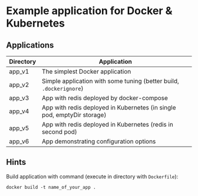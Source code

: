 # Example application for Docker & Kubernetes


## Applications

Directory | Application
----------|-----------------------------
app_v1    | The simplest Docker application
app_v2    | Simple application with some tuning (better build, `.dockerignore`)
app_v3    | App with redis deployed by docker-compose
app_v4    | App with redis deployed in Kubernetes (in single pod, emptyDir storage)
app_v5    | App with redis deployed in Kubernetes (redis in second pod)
app_v6    | App demonstrating configuration options

## Hints

Build application with command (execute in directory with `Dockerfile`):

`docker build -t name_of_your_app .`
